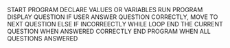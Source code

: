 START PROGRAM
DECLARE VALUES OR VARIABLES
RUN PROGRAM
DISPLAY QUESTION
IF USER ANSWER QUESTION CORRECTLY, MOVE TO NEXT QUESTION
ELSE IF INCORREECTLY
    WHILE LOOP 
    END THE CURRENT QUESTION WHEN ANSWERED CORRECTLY
END PROGRAM WHEN ALL QUESTIONS ANSWERED
